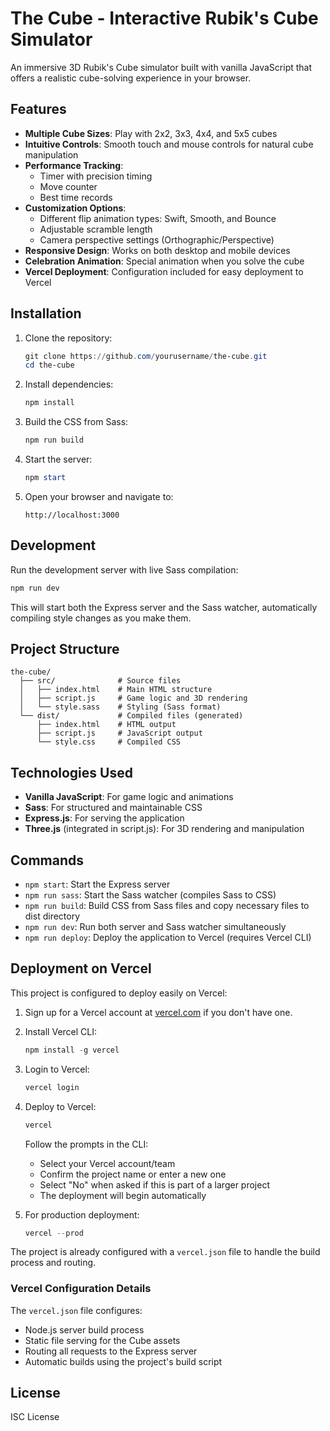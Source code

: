 # The Cube - Interactive Rubik's Cube Simulator

An immersive 3D Rubik's Cube simulator built with vanilla JavaScript that offers a realistic cube-solving experience in your browser.

## Features

- **Multiple Cube Sizes**: Play with 2x2, 3x3, 4x4, and 5x5 cubes
- **Intuitive Controls**: Smooth touch and mouse controls for natural cube manipulation
- **Performance Tracking**:
  - Timer with precision timing
  - Move counter
  - Best time records
- **Customization Options**:
  - Different flip animation types: Swift, Smooth, and Bounce
  - Adjustable scramble length
  - Camera perspective settings (Orthographic/Perspective)
- **Responsive Design**: Works on both desktop and mobile devices
- **Celebration Animation**: Special animation when you solve the cube
- **Vercel Deployment**: Configuration included for easy deployment to Vercel

## Installation

1. Clone the repository:
   ```powershell
   git clone https://github.com/yourusername/the-cube.git
   cd the-cube
   ```

2. Install dependencies:
   ```powershell
   npm install
   ```

3. Build the CSS from Sass:
   ```powershell
   npm run build
   ```

4. Start the server:
   ```powershell
   npm start
   ```

5. Open your browser and navigate to:
   ```
   http://localhost:3000
   ```

## Development

Run the development server with live Sass compilation:
```powershell
npm run dev
```

This will start both the Express server and the Sass watcher, automatically compiling style changes as you make them.

## Project Structure

```
the-cube/
  ├── src/              # Source files
  │   ├── index.html    # Main HTML structure
  │   ├── script.js     # Game logic and 3D rendering
  │   └── style.sass    # Styling (Sass format)
  └── dist/             # Compiled files (generated)
      ├── index.html    # HTML output
      ├── script.js     # JavaScript output
      └── style.css     # Compiled CSS
```

## Technologies Used

- **Vanilla JavaScript**: For game logic and animations
- **Sass**: For structured and maintainable CSS
- **Express.js**: For serving the application
- **Three.js** (integrated in script.js): For 3D rendering and manipulation

## Commands

- `npm start`: Start the Express server
- `npm run sass`: Start the Sass watcher (compiles Sass to CSS)
- `npm run build`: Build CSS from Sass files and copy necessary files to dist directory
- `npm run dev`: Run both server and Sass watcher simultaneously
- `npm run deploy`: Deploy the application to Vercel (requires Vercel CLI)

## Deployment on Vercel

This project is configured to deploy easily on Vercel:

1. Sign up for a Vercel account at [vercel.com](https://vercel.com) if you don't have one.

2. Install Vercel CLI:
   ```powershell
   npm install -g vercel
   ```

3. Login to Vercel:
   ```powershell
   vercel login
   ```

4. Deploy to Vercel:
   ```powershell
   vercel
   ```
   
   Follow the prompts in the CLI:
   - Select your Vercel account/team
   - Confirm the project name or enter a new one
   - Select "No" when asked if this is part of a larger project
   - The deployment will begin automatically

5. For production deployment:
   ```powershell
   vercel --prod
   ```

The project is already configured with a `vercel.json` file to handle the build process and routing.

### Vercel Configuration Details

The `vercel.json` file configures:
- Node.js server build process 
- Static file serving for the Cube assets
- Routing all requests to the Express server
- Automatic builds using the project's build script

## License

ISC License
